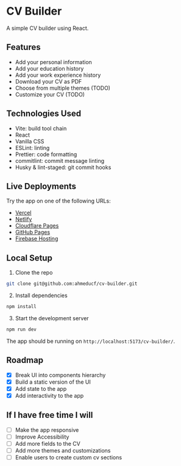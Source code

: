 # CV Builder

A simple CV builder using React.

## Features

- Add your personal information
- Add your education history
- Add your work experience history
- Download your CV as PDF
- Choose from multiple themes (TODO)
- Customize your CV (TODO)

## Technologies Used

- Vite: build tool chain
- React
- Vanilla CSS
- ESLint: linting
- Prettier: code formatting
- commitlint: commit message linting
- Husky & lint-staged: git commit hooks

## Live Deployments

Try the app on one of the following URLs:

- [Vercel](https://cv-builder-salah.vercel.app/)
- [Netlify](https://cv-builder-salah.netlify.app/)
- [Cloudflare Pages](https://cv-builder.pages.dev/)
- [GitHub Pages](https://ahmeducf.github.io/cv-builder/)
- [Firebase Hosting](https://cv-builder-salah.web.app/)

## Local Setup

1. Clone the repo

```bash
git clone git@github.com:ahmeducf/cv-builder.git
```

2. Install dependencies

```bash
npm install
```

3. Start the development server

```bash
npm run dev
```

The app should be running on `http://localhost:5173/cv-builder/`.

## Roadmap

- [x] Break UI into components hierarchy
- [x] Build a static version of the UI
- [x] Add state to the app
- [x] Add interactivity to the app

## If I have free time I will

- [ ] Make the app responsive
- [ ] Improve Accessibility
- [ ] Add more fields to the CV
- [ ] Add more themes and customizations
- [ ] Enable users to create custom cv sections
